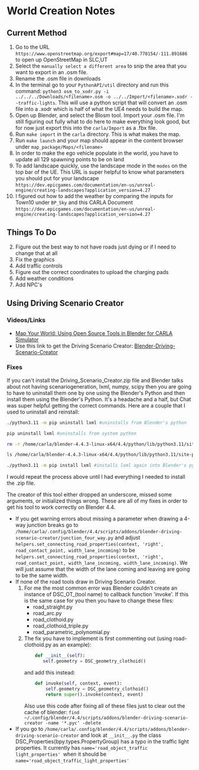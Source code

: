 # World Creation Notes
## Current Method
1. Go to the URL `https://www.openstreetmap.org/export#map=17/40.770154/-111.891686` to open up OpenStreetMap in SLC,UT
2. Select the `manually select a different area` to snip the area that you want to export in an .osm file.
3. Rename the .osm file in downloads
4. In the terminal go to your `PythonAPI/util` directory and run this command: `python3 osm_to_xodr.py -i ../../../Downloads/<filename>.osm -o ../../Import/<filename>.xodr --traffic-lights`. This will use a python script that will convert an .osm file into a .xodr which is half of what the UE4 needs to build the map. 
5. Open up Blender, and select the Blosm tool. Import your .osm file. I'm still figuring out fully what to do here to make everything look good, but for now just export this into the `carla/Import` as a .fbx file. 
6. Run `make import` in the `carla` directory. This is what makes the map.
7. Run `make launch` and your map should appear in the content browser under `map_package/Maps/<filename>`
8. In order to make the ego vehicle populate in the world, you have to update all 129 spawning points to be on land
9. To add landscape quickly, use the landscape mode in the `modes` on the top bar of the UE. This URL is super helpful to know what parameters you should put for your landscape `https://dev.epicgames.com/documentation/en-us/unreal-engine/creating-landscapes?application_version=4.27`
10. I figured out how to add the weather by comparing the inputs for Town10 under `BP_Sky` and this CARLA Document `https://dev.epicgames.com/documentation/en-us/unreal-engine/creating-landscapes?application_version=4.27`

## Things To Do
2. Figure out the best way to not have roads just dying or if I need to change that at all
2. Fix the graphics
3. Add traffic controls
3. Figure out the correct coordinates to upload the charging pads
4. Add weather conditions
5. Add NPC's 


## Using Driving Scenario Creator
### Videos/Links
* [Map Your World: Using Open Source Tools in Blender for CARLA Simulator](https://www.youtube.com/watch?v=5QLc27o7zhc)
* Use this link to get the Driving Scenario Creator: [Blender-Driving-Scenario-Creator](https://github.com/johschmitz/blender-driving-scenario-creator/releases?page=1)

### Fixes
If you can't install the Driving_Scenario_Creator.zip file and Blender talks about not having scenariogeneration, lxml, numpy, scipy then you are going to have to uninstall them one by one using the Blender's Python and then install them using the Blender's Python. It's a headache and a half, but Chat was super helpful getting the correct commands. Here are a couple that I used to uninstall and reinstall:
```bash
./python3.11 -m pip uninstall lxml #uninstalls from Blender's python

pip uninstall lxml #uninstalls from system python

rm -r /home/carla/blender-4.4.3-linux-x64/4.4/python/lib/python3.11/site-packages/lxml* #Ensures there are no remants of lxml left in blender

ls /home/carla/blender-4.4.3-linux-x64/4.4/python/lib/python3.11/site-packages/lxml #Again, makes sure that lxml no longer exists in blender

./python3.11 -m pip install lxml #installs lxml again into Blender's python
```
I would repeat the process above until I had everything I needed to install the .zip file.

The creator of this tool either dropped an underscore, missed some arguments, or initialized things wrong. These are all of my fixes in order to get his tool to work correctly on Blender 4.4.
* If you get warning errors about missing a parameter when drawing a 4-way junction breaks go to `/home/carla/.config/blender/4.4/scripts/addons/blender-driving-scenario-creator/junction_four_way.py` and adjust `helpers.set_connecting_road_properties(context, 'right', road_contact_point, width_lane_incoming)` to be `helpers.set_connecting_road_properties(context, 'right', road_contact_point, width_lane_incoming, width_lane_incoming)`. We will just assume that the width of the lane coming and leaving are going to be the same width.
* If none of the road tools draw in Driving Scenario Creator.
    1. For me the most common error was Blender couldn't create an instance of DSC_OT_(tool name) to callback function 'invoke'. If this is the same case for you then you have to change these files:
        * road_straight.py
        * road_arc.py
        * road_clothoid.py
        * road_clothoid_triple.py
        * road_parametric_polynomial.py
    2. The fix you have to implement is first commenting out (using road-clothoid.py as an example):
        ```python
            def __init__(self):
               self.geometry = DSC_geometry_clothoid()
        ```
        and add this instead:
        ```python
            def invoke(self, context, event):
                self.geometry = DSC_geometry_clothoid()
                return super().invoke(context, event)
        ```
        Also use this code after fixing all of these files just to clear out the cache of blender: `find ~/.config/blender/4.4/scripts/addons/blender-driving-scenario-creator -name '*.pyc' -delete`
* If you go to `/home/carla/.config/blender/4.4/scripts/addons/blender-driving-scenario-creator` and look at `__init__.py` the class DSC_Properties(bpy.types.PropertyGroup) has a typo in the traffic light properties. It currently has `name='road_object_traffic light_properties' `when it should be `name='road_object_traffic_light_properties'`